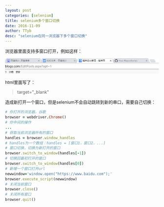 ```yaml
---
layout: post
categories: [selenium]
title: selenium多个窗口切换
date: 2016-11-09
author: TTyb
desc: "selenium在同一浏览器下多个窗口切换"
---
```


浏览器里面支持多窗口打开，例如这样：

<p style="text-align:center"><img src="/static/postimage/selenium/windows/996148-20161109103816108-1271255592.png"/></p>

html里面写了：

>target="_blank"

造成新打开一个窗口，但是selenium不会自动跳转到新的串口，需要自己切换：

~~~ruby
# 你打开的浏览器，谷歌
browser = webdriver.Chrome()
# 你中间的操作
...
# 获取当前浏览器所有的窗口
handles = browser.window_handles
# handles为一个数组：handles = [窗口1，窗口2，...]
# 窗口切换，切换为新打开的窗口
browser.switch_to_window(handles[-1])
# 切换回最初打开的窗口
browser.switch_to_window(handles[0])
# 新增一个窗口打开url
newwindow='window.open("https://www.baidu.com");'
browser.execute_script(newwindow)
# 关闭当前窗口
browser.close()
# 关闭所有窗口
browser.quit()
~~~

